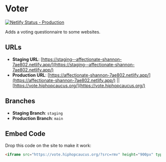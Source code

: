 # Voter

[![Netlify Status - Production](https://api.netlify.com/api/v1/badges/16d974dc-6c43-4c7b-8258-2827fb3f9f83/deploy-status)](https://app.netlify.com/sites/affectionate-shannon-7ae802/deploys)

Adds a voting questionnaire to some websites.

## URLs

- **Staging URL**: [https://staging--affectionate-shannon-7ae802.netlify.app/](https://staging--affectionate-shannon-7ae802.netlify.app/)
- **Production URL**: [https://affectionate-shannon-7ae802.netlify.app/](https://affectionate-shannon-7ae802.netlify.app/) || [https://vote.hiphopcaucus.org/](https://vote.hiphopcaucus.org/)

## Branches

- **Staging Branch**: `staging`
- **Production Branch**: `main`

## Embed Code

Drop this code on the site to make it work:

```html
<iframe src="https://vote.hiphopcaucus.org/?src=rmv" height="900px" type="text/javascript"></iframe>

